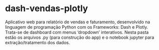 # dash-vendas-plotly
Aplicativo web para relatório de vendas e faturamento, desenvolvido na linguagem de programação Python com os Frameworks: Dash e Plotly.
Trata-se de dashboard com menus ‘dropdown’ interativos.
Nesta pasta estão os arquivos .py (para construção do app) e o notebook jupyter para extração/tratamento dos dados.
